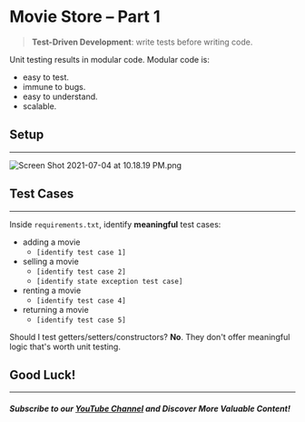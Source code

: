 # Movie Store – Part 1

> **Test-Driven Development**: write tests before writing code.

Unit testing results in modular code. Modular code is:
- easy to test.
- immune to bugs.
- easy to understand.
- scalable.

## Setup
----

![Screen Shot 2021-07-04 at 10.18.19 PM.png](https://firebasestorage.googleapis.com/v0/b/learnthepart-75aed.appspot.com/o/images%2F860d4c23-dedd-44b5-bff4-eb1105222586?alt=media&token=9dfc4943-99fe-448a-93bb-c06b5c2d7df6)

## Test Cases
------
Inside `requirements.txt`, identify **meaningful** test cases:
- adding a movie
    - `[identify test case 1]`
- selling a movie
    - `[identify test case 2]`
    - `[identify state exception test case]`
- renting a movie
    - `[identify test case 4]`
- returning a movie
    - `[identify test case 5]`
 


Should I test getters/setters/constructors? **No**. They don't offer meaningful logic that's worth unit testing.

## Good Luck!
--------
##### Subscribe to our [YouTube Channel](https://www.youtube.com/@RayanSlim087?sub_confirmation=1) and Discover More Valuable Content!